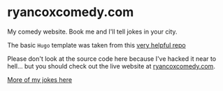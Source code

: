 # ryancoxcomedy.com

My comedy website.  Book me and I'll tell jokes in your city.

The basic `Hugo` template was taken from this [very helpful repo](https://github.com/StaticMania/blogge-hugo-theme)

Please don't look at the source code here because I've hacked it near to hell... but you should check out the live website at [ryancoxcomedy.com](https://www.ryancoxcomedy.com/).

[More of my jokes here](https://www.instagram.com/ryancoxcomedy/reels/)